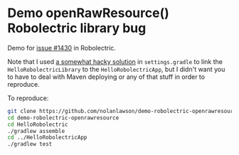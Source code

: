 Demo openRawResource() Robolectric library bug
=======

Demo for [issue #1430](https://github.com/robolectric/robolectric/issues/1430) in Robolectric.

Note that I used [a somewhat hacky solution](https://gist.github.com/nolanlawson/fe5bfab1867d71000c81) in `settings.gradle` to link the `HelloRobolectricLibrary` to the `HelloRobolectricApp`, but I didn't want you to have to deal with Maven deploying or any of that stuff in order to reproduce.

To reproduce:

```bash
git clone https://github.com/nolanlawson/demo-robolectric-openrawresource.git
cd demo-robolectric-openrawresource
cd HelloRobolectric
./gradlew assemble
cd ../HelloRobolectricApp
./gradlew test
```